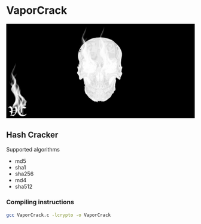 # VaporCrack
![VaporCrack Logo](/assets/images/VaporCrack.png)

## Hash Cracker
Supported algorithms
* md5
* sha1
* sha256
* md4
* sha512

### Compiling instructions

```bash
gcc VaporCrack.c -lcrypto -o VaporCrack
```
